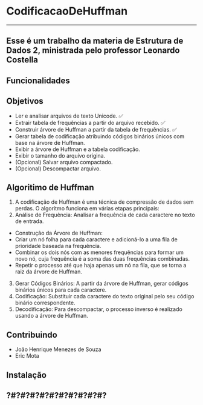 # CodificacaoDeHuffman
-------------------------------------------------
Esse é um trabalho da materia de **Estrutura de Dados 2**, ministrada pelo professor **Leonardo Costella**
-------------------------------------------------
## Funcionalidades
 



## Objetivos
 * Ler e analisar arquivos de texto Unicode. ✅
 * Extrair tabela de frequências a partir do arquivo recebido. ✅
 * Construir árvore de Huffman a partir da tabela de frequências. ✅
 * Gerar tabela de codificação atribuindo códigos binários únicos com base na árvore de Huffman.
 * Exibir a árvore de Huffman e a tabela codificação.
 * Exibir o tamanho do arquivo origina.
 * (Opcional) Salvar arquivo compactado.
 * (Opcional) Descompactar arquivo.

## Algoritimo de Huffman
 1. A codificação de Huffman é uma técnica de compressão de dados sem perdas. O algoritmo funciona em várias etapas principais:
 2. Análise de Frequência: Analisar a frequência de cada caractere no texto de entrada.
  * Construção da Árvore de Huffman:
  * Criar um nó folha para cada caractere e adicioná-lo a uma fila de prioridade baseada na frequência.
  * Combinar os dois nós com as menores frequências para formar um novo nó, cuja frequência é a soma das duas frequências combinadas.
  * Repetir o processo até que haja apenas um nó na fila, que se torna a raiz da árvore de Huffman.
 3. Gerar Códigos Binários: A partir da árvore de Huffman, gerar códigos binários únicos para cada caractere.
 4. Codificação: Substituir cada caractere do texto original pelo seu código binário correspondente.
 5. Decodificação: Para descompactar, o processo inverso é realizado usando a árvore de Huffman.

## Contribuindo
 * João Henrique Menezes de Souza
 * Eric Mota
 
## Instalação

## ?#?#?#?#?#?#?#?#?#?#?